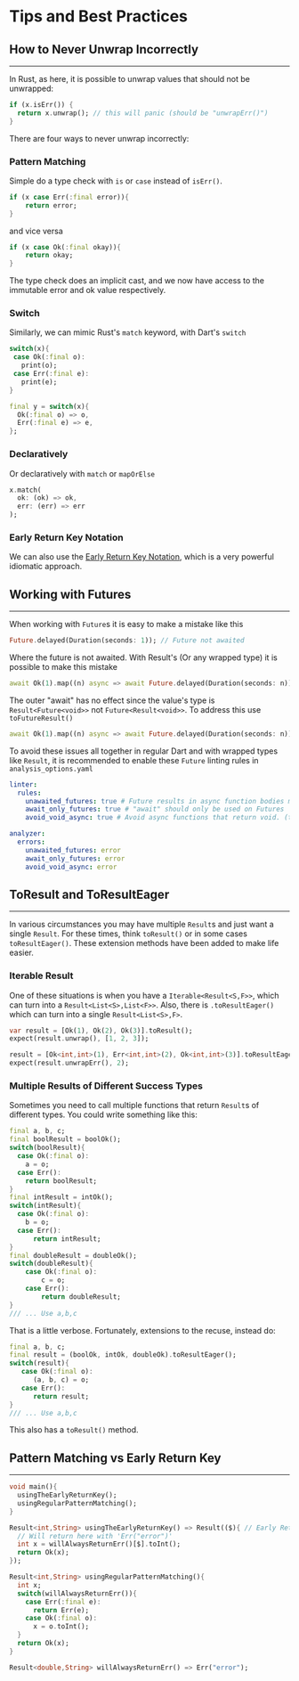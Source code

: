 # Tips and Best Practices

## How to Never Unwrap Incorrectly
***
In Rust, as here, it is possible to unwrap values that should not be unwrapped:
```dart
if (x.isErr()) {
  return x.unwrap(); // this will panic (should be "unwrapErr()")
}
```
There are four ways to never unwrap incorrectly:
### Pattern Matching
Simple do a type check with `is` or `case` instead of `isErr()`.
```dart
if (x case Err(:final error)){
    return error;
}
```
and vice versa
```dart
if (x case Ok(:final okay)){
    return okay;
}
```
The type check does an implicit cast, and we now have access to the immutable error and ok value respectively.
### Switch
Similarly, we can mimic Rust's `match` keyword, with Dart's `switch`
```dart
switch(x){
 case Ok(:final o):
   print(o);
 case Err(:final e):
   print(e);
}

final y = switch(x){
  Ok(:final o) => o,
  Err(:final e) => e,
};
```
### Declaratively
Or declaratively with `match` or `mapOrElse`
```dart
x.match(
  ok: (ok) => ok,
  err: (err) => err
);
```
### Early Return Key Notation
We can also use the [Early Return Key Notation](result.md#early-return-key-notation), which is a very powerful idiomatic approach.

## Working with Futures
***
When working with `Future`s it is easy to make a mistake like this
```dart
Future.delayed(Duration(seconds: 1)); // Future not awaited
```
Where the future is not awaited. With Result's (Or any wrapped type) it is possible to make this mistake
```dart
await Ok(1).map((n) async => await Future.delayed(Duration(seconds: n))); // Outer "await" has no effect
```
The outer "await" has no effect since the value's type is `Result<Future<void>>` not `Future<Result<void>>`.
To address this use `toFutureResult()`
```dart
await Ok(1).map((n) async => await Future.delayed(Duration(seconds: n))).toFutureResult(); // Works as expected
```
To avoid these issues all together in regular Dart and with wrapped types like `Result`, it is recommended to enable 
these `Future` linting rules in `analysis_options.yaml`
```yaml
linter:
  rules:
    unawaited_futures: true # Future results in async function bodies must be awaited or marked unawaited using dart:async
    await_only_futures: true # "await" should only be used on Futures
    avoid_void_async: true # Avoid async functions that return void. (they should return Future<void>)

analyzer:
  errors:
    unawaited_futures: error
    await_only_futures: error
    avoid_void_async: error
```
## ToResult and ToResultEager
***
In various circumstances you may have multiple `Result`s and just want a single `Result`. 
For these times, think `toResult()` or in some cases 
`toResultEager()`. These extension methods have been added to make life easier.

### Iterable Result
One of these situations is when you have a `Iterable<Result<S,F>>`, which can turn into a
`Result<List<S>,List<F>>`. Also, there is `.toResultEager()` which can turn into a single `Result<List<S>,F>`.

```dart
var result = [Ok(1), Ok(2), Ok(3)].toResult();
expect(result.unwrap(), [1, 2, 3]);

result = [Ok<int,int>(1), Err<int,int>(2), Ok<int,int>(3)].toResultEager();
expect(result.unwrapErr(), 2);
```
### Multiple Results of Different Success Types
Sometimes you need to call multiple functions that return `Result`s of different types. You could write something 
like this:
```dart
final a, b, c;
final boolResult = boolOk();
switch(boolResult){
  case Ok(:final o):
    a = o;
  case Err():
    return boolResult;
}
final intResult = intOk();
switch(intResult){
  case Ok(:final o):
    b = o;
  case Err():
      return intResult;
}
final doubleResult = doubleOk();
switch(doubleResult){
    case Ok(:final o):
        c = o;
    case Err():
        return doubleResult;
}
/// ... Use a,b,c
```
That is a little verbose. Fortunately, extensions to the recuse, instead do:
```dart
final a, b, c;
final result = (boolOk, intOk, doubleOk).toResultEager();
switch(result){
   case Ok(:final o):
      (a, b, c) = o;
   case Err():
      return result;
}
/// ... Use a,b,c
```
This also has a `toResult()` method.

## Pattern Matching vs Early Return Key
***
```dart
void main(){
  usingTheEarlyReturnKey();
  usingRegularPatternMatching();
}

Result<int,String> usingTheEarlyReturnKey() => Result(($){ // Early Return Key
  // Will return here with 'Err("error")'
  int x = willAlwaysReturnErr()[$].toInt();
  return Ok(x);
});

Result<int,String> usingRegularPatternMatching(){
  int x;
  switch(willAlwaysReturnErr()){
    case Err(:final e):
      return Err(e);
    case Ok(:final o):
      x = o.toInt();
  }
  return Ok(x);
}

Result<double,String> willAlwaysReturnErr() => Err("error");
```